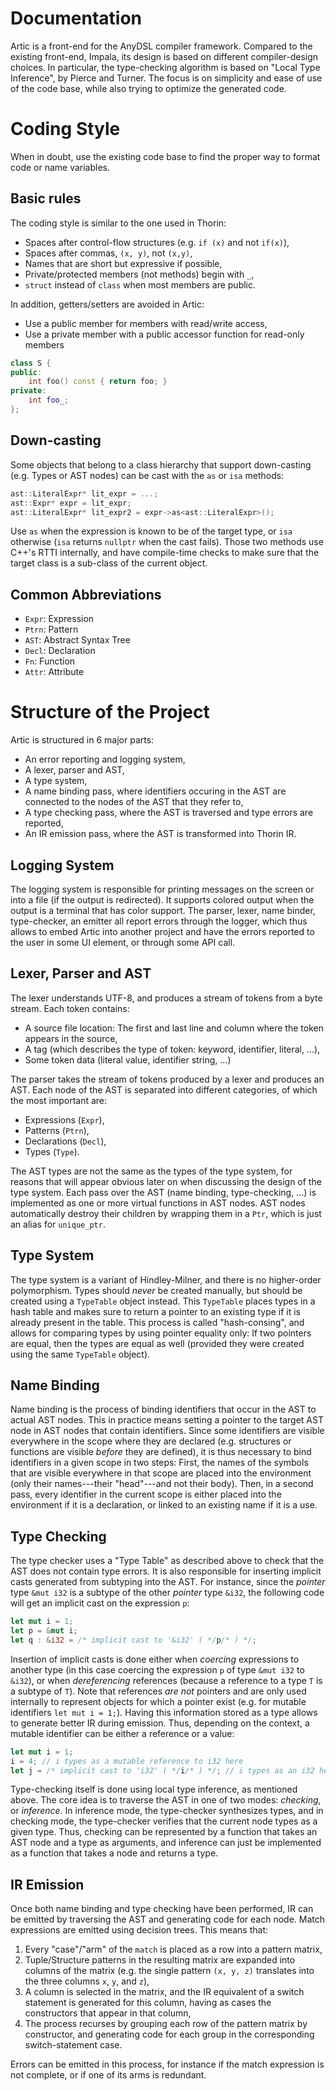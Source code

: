 # Documentation

Artic is a front-end for the AnyDSL compiler framework.
Compared to the existing front-end, Impala, its design is based on different compiler-design choices.
In particular, the type-checking algorithm is based on "Local Type Inference", by Pierce and Turner.
The focus is on simplicity and ease of use of the code base, while also trying to optimize the generated code.

# Coding Style

When in doubt, use the existing code base to find the proper way to format code or name variables.

## Basic rules

The coding style is similar to the one used in Thorin:

- Spaces after control-flow structures (e.g. `if (x)` and not `if(x)`),
- Spaces after commas, `(x, y)`, not `(x,y)`,
- Names that are short but expressive if possible,
- Private/protected members (not methods) begin with `_`,
- `struct` instead of `class` when most members are public.

In addition, getters/setters are avoided in Artic:

- Use a public member for members with read/write access,
- Use a private member with a public accessor function for read-only members
```cpp
class S {
public:
    int foo() const { return foo; }
private:
    int foo_;
};
```

## Down-casting

Some objects that belong to a class hierarchy that support down-casting (e.g. Types or AST nodes) can be cast with the `as` or `isa` methods:
```cpp
ast::LiteralExpr* lit_expr = ...;
ast::Expr* expr = lit_expr;
ast::LiteralExpr* lit_expr2 = expr->as<ast::LiteralExpr>();
```
Use `as` when the expression is known to be of the target type, or `isa` otherwise (`isa` returns `nullptr` when the cast fails).
Those two methods use C++'s RTTI internally, and have compile-time checks to make sure that the target class is a sub-class of the current object.

## Common Abbreviations

- `Expr`: Expression
- `Ptrn`: Pattern
- `AST`: Abstract Syntax Tree
- `Decl`: Declaration
- `Fn`: Function
- `Attr`: Attribute

# Structure of the Project

Artic is structured in 6 major parts:

- An error reporting and logging system,
- A lexer, parser and AST,
- A type system,
- A name binding pass, where identifiers occuring in the AST
  are connected to the nodes of the AST that they refer to,
- A type checking pass, where the AST is traversed and type
  errors are reported,
- An IR emission pass, where the AST is transformed into
  Thorin IR.

## Logging System

The logging system is responsible for printing messages on the screen or into a file (if the output is redirected).
It supports colored output when the output is a terminal that has color support.
The parser, lexer, name binder, type-checker, an emitter all report errors through the logger,
which thus allows to embed Artic into another project and have the errors reported to the user in some UI element,
or through some API call.

## Lexer, Parser and AST

The lexer understands UTF-8, and produces a stream of tokens from a byte stream.
Each token contains:

- A source file location: The first and last line and column where the token appears in the source,
- A tag (which describes the type of token: keyword, identifier, literal, ...),
- Some token data (literal value, identifier string, ...)

The parser takes the stream of tokens produced by a lexer and produces an AST.
Each node of the AST is separated into different categories, of which the most important are:

- Expressions (`Expr`),
- Patterns (`Ptrn`),
- Declarations (`Decl`),
- Types (`Type`).

The AST types are not the same as the types of the type system,
for reasons that will appear obvious later on when discussing the design of the type system.
Each pass over the AST (name binding, type-checking, ...) is implemented as one or more virtual functions in AST nodes.
AST nodes automatically destroy their children by wrapping them in a `Ptr`, which is just an alias for `unique_ptr`.

## Type System

The type system is a variant of Hindley-Milner, and there is no higher-order polymorphism.
Types should _never_ be created manually, but should be created using a `TypeTable` object instead.
This `TypeTable` places types in a hash table and makes sure to return a pointer to an existing type if it is already present in the table.
This process is called "hash-consing", and allows for comparing types by using pointer equality only:
If two pointers are equal, then the types are equal as well (provided they were created using the same `TypeTable` object).

## Name Binding

Name binding is the process of binding identifiers that occur in the AST to actual AST nodes.
This in practice means setting a pointer to the target AST node in AST nodes that contain identifiers.
Since some identifiers are visible everywhere in the scope where they are declared (e.g. structures or functions are visible _before_ they are defined),
it is thus necessary to bind identifiers in a given scope in two steps:
First, the names of the symbols that are visible everywhere in that scope are placed into the environment (only their names---their "head"---and not their body).
Then, in a second pass, every identifier in the current scope is either placed into the environment if it is a declaration, or linked to an existing name if it is a use.

## Type Checking

The type checker uses a "Type Table" as described above to check that the AST does not contain type errors.
It is also responsible for inserting implicit casts generated from subtyping into the AST.
For instance, since the _pointer_ type `&mut i32` is a subtype of the other _pointer_ type `&i32`,
the following code will get an implicit cast on the expression `p`:
```rust
let mut i = 1;
let p = &mut i;
let q : &i32 = /* implicit cast to '&i32' ( */p/* ) */;
```
Insertion of implicit casts is done either when _coercing_ expressions to another type (in this case coercing the expression `p` of type `&mut i32` to `&i32`),
or when _dereferencing_ references (because a reference to a type `T` is a subtype of `T`).
Note that references _are not_ pointers and are only used internally to represent objects for which a pointer exist (e.g. for mutable identifiers `let mut i = 1;`).
Having this information stored as a type allows to generate better IR during emission.
Thus, depending on the context, a mutable identifier can be either a reference or a value:
```rust
let mut i = 1;
i = 4; // i types as a mutable reference to i32 here
let j = /* implicit cast to 'i32' ( */i/* ) */; // i types as an i32 here
```

Type-checking itself is done using local type inference, as mentioned above.
The core idea is to traverse the AST in one of two modes: _checking_, or _inference_.
In inference mode, the type-checker synthesizes types, and in checking mode, the type-checker verifies that the current node types as a given type.
Thus, checking can be represented by a function that takes an AST node and a type as arguments,
and inference can just be implemented as a function that takes a node and returns a type.

## IR Emission

Once both name binding and type checking have been performed, IR can be emitted by traversing the AST and generating code for each node.
Match expressions are emitted using decision trees. This means that:

1. Every "case"/"arm" of the `match` is placed as a row into a pattern matrix,
2. Tuple/Structure patterns in the resulting matrix are expanded into columns of the matrix (e.g. the single pattern `(x, y, z)` translates into the three columns `x`, `y`, and `z`),
3. A column is selected in the matrix, and the IR equivalent of a switch statement is generated for this column, having as cases the constructors that appear in that column,
4. The process recurses by grouping each row of the pattern matrix by constructor, and generating code for each group in the corresponding switch-statement case.

Errors can be emitted in this process, for instance if the match expression is not complete, or if one of its arms is redundant.
